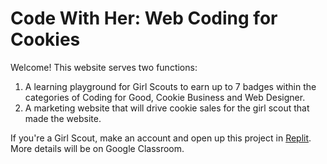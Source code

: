# Code With Her: Web Coding for Cookies

Welcome! This website serves two functions:

1. A learning playground for Girl Scouts to earn up to 7 badges within the categories of Coding for Good, Cookie Business and Web Designer.
2. A marketing website that will drive cookie sales for the girl scout that made the website.

If you're a Girl Scout, make an account and open up this project in [Replit](https://replit.com/). More details will be on Google Classroom.
